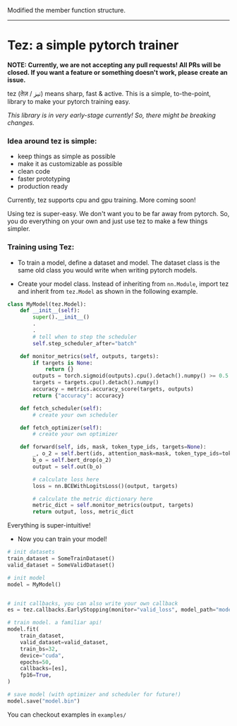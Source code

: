 Modified the member function structure.


-------------------------------------------------------

# Tez: a simple pytorch trainer

**NOTE: Currently, we are not accepting any pull requests! All PRs will be closed. If you want a feature or something doesn't work, please create an issue.**

tez (तेज़ / تیز) means sharp, fast & active. This is a simple, to-the-point, library to make your pytorch training easy.

_This library is in very early-stage currently! So, there might be breaking changes._

### Idea around tez is simple:

- keep things as simple as possible
- make it as customizable as possible
- clean code
- faster prototyping
- production ready

Currently, tez supports cpu and gpu training. More coming soon!

Using tez is super-easy. We don't want you to be far away from pytorch. So, you do everything on your own and just use tez to make a few things simpler.

### Training using Tez:

- To train a model, define a dataset and model. The dataset class is the same old class you would write when writing pytorch models.

- Create your model class. Instead of inheriting from `nn.Module`, import tez and inherit from `tez.Model` as shown in the following example.


```python
class MyModel(tez.Model):
    def __init__(self):
        super().__init__()
        .
        .
        # tell when to step the scheduler
        self.step_scheduler_after="batch"

    def monitor_metrics(self, outputs, targets):
        if targets is None:
            return {}
        outputs = torch.sigmoid(outputs).cpu().detach().numpy() >= 0.5
        targets = targets.cpu().detach().numpy()
        accuracy = metrics.accuracy_score(targets, outputs)
        return {"accuracy": accuracy}

    def fetch_scheduler(self):
        # create your own scheduler

    def fetch_optimizer(self):
        # create your own optimizer

    def forward(self, ids, mask, token_type_ids, targets=None):
        _, o_2 = self.bert(ids, attention_mask=mask, token_type_ids=token_type_ids)
        b_o = self.bert_drop(o_2)
        output = self.out(b_o)

        # calculate loss here
        loss = nn.BCEWithLogitsLoss()(output, targets)

        # calculate the metric dictionary here
        metric_dict = self.monitor_metrics(output, targets)
        return output, loss, metric_dict
```

Everything is super-intuitive!

- Now you can train your model!

```python
# init datasets
train_dataset = SomeTrainDataset()
valid_dataset = SomeValidDataset()

# init model
model = MyModel()


# init callbacks, you can also write your own callback
es = tez.callbacks.EarlyStopping(monitor="valid_loss", model_path="model.bin")

# train model. a familiar api!
model.fit(
    train_dataset,
    valid_dataset=valid_dataset,
    train_bs=32,
    device="cuda",
    epochs=50,
    callbacks=[es],
    fp16=True,
)

# save model (with optimizer and scheduler for future!)
model.save("model.bin")
```

You can checkout examples in `examples/`
